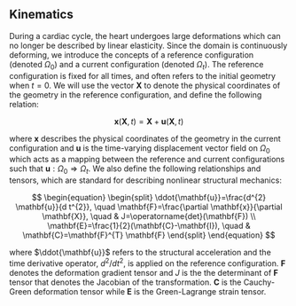 ## Kinematics ##

During a cardiac cycle, the heart undergoes large deformations which can no longer be described by linear elasticity. Since the domain is continuously deforming, we introduce the concepts of a reference configuration (denoted $\Omega_{0}$) and a current configuration (denoted $\Omega_{t}$). The reference configuration is fixed for all times, and often refers to the initial geometry when $t=0$. We will use the vector $\mathbf{X}$ to denote the physical coordinates of the geometry in the reference configuration, and define the following relation:

$$
\begin{equation}
  \mathbf{x}(\mathbf{X}, t)=\mathbf{X}+\mathbf{u}(\mathbf{X}, t)
\end{equation}
$$

where $\mathbf{x}$ describes the physical coordinates of the geometry in the current configuration and $\mathbf{u}$ is the time-varying displacement vector field on $\Omega_{0}$ which acts as a mapping between the reference and current configurations such that $\mathbf{u}: \Omega_{0} \Rightarrow \Omega_{t} .$ We also define the following relationships and tensors, which are standard for describing nonlinear structural mechanics:

$$
\begin{equation}
  \begin{split}
    \ddot{\mathbf{u}}=\frac{d^{2} \mathbf{u}}{d t^{2}}, \quad \mathbf{F}=\frac{\partial \mathbf{x}}{\partial \mathbf{X}}, \quad & J=\operatorname{det}(\mathbf{F}) \\
    \mathbf{E}=\frac{1}{2}(\mathbf{C}-\mathbf{I}), \quad & \mathbf{C}=\mathbf{F}^{T} \mathbf{F}
  \end{split}
\end{equation}
$$

where $\ddot{\mathbf{u}}$ refers to the structural acceleration and the time derivative operator, $d^{2} / d t^{2}$, is applied on the reference configuration. $\mathbf{F}$ denotes the deformation gradient tensor and $J$ is the the determinant of $\mathbf{F}$ tensor that denotes the Jacobian of the transformation. $\mathbf{C}$ is the Cauchy-Green deformation tensor while $\mathbf{E}$ is the Green-Lagrange strain tensor.